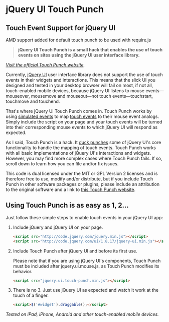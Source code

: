 # jQuery UI Touch Punch
## Touch Event Support for jQuery UI

AMD support added for default touch punch to be used with require.js

> **jQuery UI Touch Punch is a small hack that enables the use of touch events on sites using the jQuery UI user interface library.**

_[Visit the official Touch Punch website](http://touchpunch.furf.com)._

Currently, [jQuery UI](http://jqueryui.com/) user interface library does not support the use of touch events in their widgets and interactions. This means that the slick UI you designed and tested in your desktop browser will fail on most, if not all, touch-enabled mobile devices, because jQuery UI listens to mouse events—mouseover, mousemove and mouseout—not touch events—touchstart, touchmove and touchend.

That's where jQuery UI Touch Punch comes in. Touch Punch works by using [simulated events](https://developer.mozilla.org/en/DOM/document.createEvent) to map [touch events](http://www.html5rocks.com/en/mobile/touch/) to their mouse event analogs. Simply include the script on your page and your touch events will be turned into their corresponding mouse events to which jQuery UI will respond as expected.

As I said, Touch Punch is a hack. It [duck punches](http://en.wikipedia.org/wiki/Monkey_patch) some of jQuery UI's core functionality to handle the mapping of touch events. Touch Punch works with all basic implementations of jQuery UI's interactions and widgets. However, you may find more complex cases where Touch Punch fails. If so, scroll down to learn how you can file and/or fix issues.

This code is dual licensed under the MIT or GPL Version 2 licenses and is therefore free to use, modify and/or distribute, but if you include Touch Punch in other software packages or plugins, please include an attribution to the original software and a link to [this Touch Punch website](http://touchpunch.furf.com/).

## Using Touch Punch is as easy as 1, 2…

Just follow these simple steps to enable touch events in your jQuery UI app:

1. Include jQuery and jQuery UI on your page.

    ```html
    <script src="http://code.jquery.com/jquery.min.js"></script>
    <script src="http://code.jquery.com/ui/1.8.17/jquery-ui.min.js"></script>
    ```

2. Include Touch Punch after jQuery UI and before its first use.

    Please note that if you are using jQuery UI's components, Touch Punch must be included after jquery.ui.mouse.js, as Touch Punch modifies its behavior.

    ```html
    <script src="jquery.ui.touch-punch.min.js"></script>
    ```

3. There is no 3. Just use jQuery UI as expected and watch it work at the touch of a finger.

    ```html
    <script>$('#widget').draggable();</script>
    ```

_Tested on iPad, iPhone, Android and other touch-enabled mobile devices._
